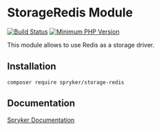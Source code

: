 # StorageRedis Module
[![Build Status](https://travis-ci.org/spryker/storage-redis.svg)](https://travis-ci.org/spryker/storage-redis)
[![Minimum PHP Version](https://img.shields.io/badge/php-%3E%3D%207.3-8892BF.svg)](https://php.net/)

This module allows to use Redis as a storage driver.

## Installation

```
composer require spryker/storage-redis
```

## Documentation

[Spryker Documentation](https://documentation.spryker.com/module_guide/overview.htm)
